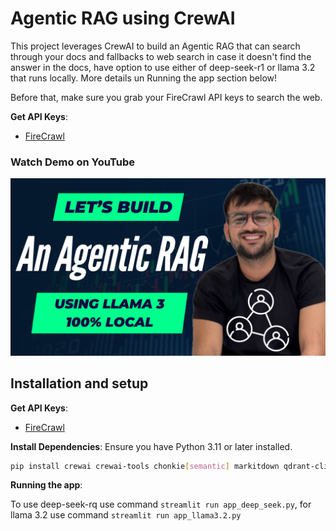 
# Agentic RAG using CrewAI

This project leverages CrewAI to build an Agentic RAG that can search through your docs and fallbacks to web search in case it doesn't find the answer in the docs, have option to use either of deep-seek-r1 or llama 3.2 that runs locally. More details un Running the app section below!

Before that, make sure you grab your FireCrawl API keys to search the web.

**Get API Keys**:
   - [FireCrawl](https://www.firecrawl.dev/i/api)

### Watch Demo on YouTube
[![Watch Demo on YouTube](https://github.com/patchy631/ai-engineering-hub/blob/main/agentic_rag/thumbnail/thumbnail.png)](https://youtu.be/O4yBW_GTRk0)


## Installation and setup

**Get API Keys**:
   - [FireCrawl](https://www.firecrawl.dev/i/api)


**Install Dependencies**:
   Ensure you have Python 3.11 or later installed.
   ```bash
   pip install crewai crewai-tools chonkie[semantic] markitdown qdrant-client fastembed
   ```

**Running the app**:

To use deep-seek-rq use command ``` streamlit run app_deep_seek.py ```, for llama 3.2 use command ``` streamlit run app_llama3.2.py ```